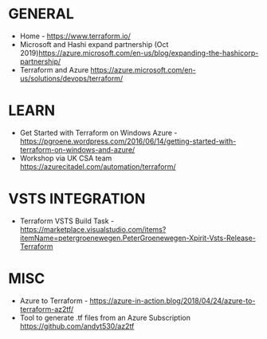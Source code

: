 # GENERAL
* Home - <https://www.terraform.io/>
* Microsoft and Hashi expand partnership (Oct 2019)<https://azure.microsoft.com/en-us/blog/expanding-the-hashicorp-partnership/>
* Terraform and Azure <https://azure.microsoft.com/en-us/solutions/devops/terraform/>

# LEARN
* Get Started with Terraform on Windows Azure - <https://pgroene.wordpress.com/2016/06/14/getting-started-with-terraform-on-windows-and-azure/>
* Workshop via UK CSA team <https://azurecitadel.com/automation/terraform/>

# VSTS INTEGRATION
* Terraform VSTS Build Task - <https://marketplace.visualstudio.com/items?itemName=petergroenewegen.PeterGroenewegen-Xpirit-Vsts-Release-Terraform>

# MISC
* Azure to Terraform - <https://azure-in-action.blog/2018/04/24/azure-to-terraform-az2tf/>
* Tool to generate .tf files from an Azure Subscription <https://github.com/andyt530/az2tf>
